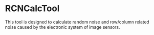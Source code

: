 # RCNCalcTool
This tool is designed to calculate random noise and row/column related noise caused by the electronic system of image sensors. 